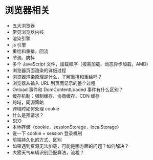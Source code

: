 # 浏览器相关
- 五大浏览器
- 常见浏览器内核
- 渲染引擎
- js 引擎
- 重绘和重排，回流
- 节流、防抖
- 多个 JavaScript 文件，加载顺序（按需加载、动态异步加载，AMD）
- 浏览器页面渲染的详细过程
- 浏览器渲染原理是什么，了解重排和重绘吗？
- 浏览器从输入 URL 到页面显示的整个过程
- Onload 事件和 DomContentLoaded 事件有什么区别？
- 缓存机制：强制缓存、协商缓存、CDN 缓存
- 跨域，同源策略
- 跨域时如何处理 cookie
- 什么是预请求？
- SEO
- 本地存储（cookie，sessionStorage，localStorage）
- 说一下 cookie + session 登录机制
- 前端持久化的方式、区别
- 如果遇到资源无法加载，可能是哪方面的问题？如何解决？
- 大雾天气车辆识别匹配算法，流程？

